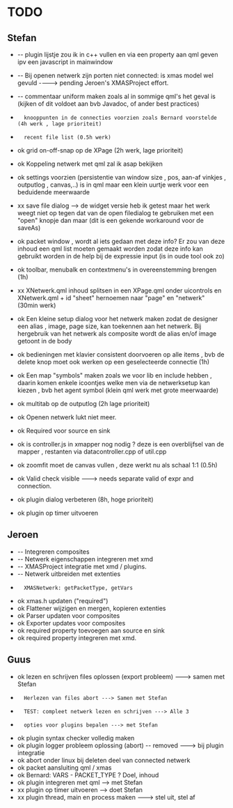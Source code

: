 # TODO

## Stefan

*   -- 	plugin lijstje zou ik in c++ vullen en via een property aan qml geven ipv een javascript in mainwindow
*	--	Bij openen netwerk zijn porten niet connected: is xmas model wel gevuld ----> pending Jeroen's XMASProject effort.

*   -- 	commentaar uniform maken zoals al in sommige qml's het geval is (kijken of dit voldoet aan bvb Javadoc, of ander best practices)
*    	knooppunten in de connecties voorzien zoals Bernard voorstelde (4h werk , lage prioriteit)
*    	recent file list (0.5h werk)
*   ok 	grid on-off-snap op de XPage (2h werk, lage prioriteit)

*   ok 	Koppeling netwerk met qml zal ik asap bekijken
*   ok 	settings voorzien (persistentie van window size , pos, aan-af vinkjes , outputlog , canvas,..) is in qml maar een klein uurtje werk voor een beduidende meerwaarde
*   xx 	save file dialog --> de widget versie heb ik getest maar het werk weegt niet op tegen dat van de open filedialog te gebruiken met een "open" knopje dan maar 
			(dit is een gekende workaround voor de saveAs)
*   ok 	packet window , wordt al iets gedaan met deze info? Er zou van deze inhoud een qml list moeten gemaakt worden zodat deze info kan gebruikt worden in de help bij de expressie input (is in oude tool ook zo)
*   ok 	toolbar, menubalk en contextmenu's in overeenstemming brengen (1h)
*   xx 	XNetwerk.qml inhoud splitsen in een XPage.qml onder uicontrols en XNetwerk.qml  + id "sheet" hernoemen naar "page" en "netwerk"  (30min werk)
*   ok 	Een kleine setup dialog voor het netwerk maken zodat de designer een alias , image, page size, kan toekennen aan het netwerk. 
		Bij hergebruik van het netwerk als composite wordt de alias en/of image getoont in de body
*   ok 	bedieningen met klavier consistent doorvoeren op alle items , bvb de delete knop moet ook werken op een geselecteerde connectie (1h)
*   ok 	Een map "symbols" maken zoals we voor lib en include hebben , daarin komen enkele icoontjes welke men via de netwerksetup kan kiezen , 
		bvb het agent symbol (klein qml werk met grote meerwaarde)
*   ok 	multitab op de outputlog (2h lage prioriteit)
*	ok	Openen netwerk lukt niet meer.
*	ok	Required voor source en sink
*   ok 	is controller.js in xmapper nog nodig ? deze is een overblijfsel van de mapper , restanten via datacontroller.cpp of util.cpp
*   ok 	zoomfit moet de canvas vullen , deze werkt nu als schaal 1:1 (0.5h)
*	ok	Valid check visible ---> needs separate valid of expr and connection.
*   ok 	plugin dialog verbeteren (8h, hoge prioriteit) 
*	ok	plugin op timer uitvoeren 

## Jeroen

*	--	Integreren composites
*	--	Netwerk eigenschappen integreren met xmd
*	--	XMASProject integratie met xmd / plugins.
*	--	Netwerk uitbreiden met extenties
*		XMASNetwerk: getPacketType, getVars

* 	ok	xmas.h updaten ("required")
* 	ok	Flattener wijzigen en mergen, kopieren extenties
* 	ok	Parser updaten voor composites
* 	ok	Exporter updates voor composites
*	ok	required property toevoegen aan source en sink
* 	ok	required property integreren met xmd.


## Guus

*	ok	lezen en schrijven files oplossen (export probleem) ---> samen met Stefan
*		Herlezen van files abort ---> Samen met Stefan
*		TEST: compleet netwerk lezen en schrijven ---> Alle 3
*		opties voor plugins bepalen ---> met Stefan
*	ok	plugin syntax checker volledig maken
*	ok	plugin logger probleem oplossing (abort) -- removed ---> bij plugin integratie
*	ok	abort onder linux bij deleten deel van connected netwerk
*	ok	packet aansluiting qml / xmas
*	ok	Bernard: VARS - PACKET_TYPE ? Doel, inhoud
*	ok	plugin integreren met qml --> met Stefan
*	xx	plugin op timer uitvoeren --> doet Stefan
*   xx	plugin thread, main en process maken ---> stel uit, stel af
